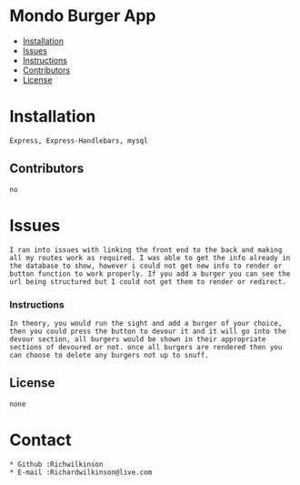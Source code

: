 # Mondo Burger App
* [Installation](#dependency)
* [Issues](#issues)
* [Instructions](#usage)
* [Contributors](#contributors)
* [License](#license)
# Installation
    Express, Express-Handlebars, mysql
## Contributors
    no
# Issues
    I ran into issues with linking the front end to the back and making all my routes work as required. I was able to get the info already in the database to show, however i could not get new info to render or button function to work properly. If you add a burger you can see the url being structured but I could not get them to render or redirect.
### Instructions
    In theory, you would run the sight and add a burger of your choice, then you could press the button to devour it and it will go into the devour section, all burgers would be shown in their appropriate sections of devoured or not. once all burgers are rendered then you can choose to delete any burgers not up to snuff.
## License
    none
    
# Contact
    * Github :Richwilkinson
    * E-mail :Richardwilkinson@live.com